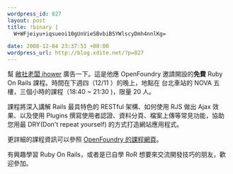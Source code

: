 ```yaml
--- 
wordpress_id: 827
layout: post
title: !binary |
  W+WFjeiyu+iqsueoi10gUnVieSBvbiBSYWlscyDmh4nnlKg=

date: 2008-12-04 23:37:51 +08:00
wordpress_url: http://blog.xdite.net/?p=827
---
```

幫 <a href="http://ihower.idv.tw">敝社老闆 ihower</a> 廣告一下。這是他應 OpenFoundry 邀請開設的<strong>免費</strong> Ruby On Rails 課程。時間在下週四（12/11 ）的晚上，地點在 台北車站的 NOVA 五樓，三個小時的課程（18:40 ~ 21:30 )，限量 20 人。

課程將深入講解 Rails 最具特色的 RESTful 架構、如何使用 RJS 做出 Ajax 效果、以及使用 Plugins 撰寫使用者認證、資料分頁、檔案上傳等常見功能，協助您用最 DRY(Don't repeat yourself) 的方式打造網站應用程式。

更詳細的課程資訊可以參照 <a href="http://whoswho.openfoundry.org/workshop/details/13-ruby-on-rails--.html">OpenFoundry 的課程網頁</a>。

有興趣學習 Ruby On Rails，或者是已自學 RoR 想要來交流開發技巧的朋友，歡迎參加。


